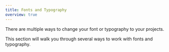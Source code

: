 ```yaml
---
title: Fonts and Typography
overview: true
---
```


There are multiple ways to change your font or typography to your projects. 

This section will walk you through several ways to work with fonts and typography.

<GuideList slug={props.slug} />